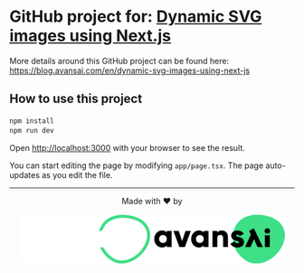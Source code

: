 # GitHub project for: [Dynamic SVG images using Next.js](https://blog.avansai.com/en/dynamic-svg-images-using-next-js)

More details around this GitHub project can be found here: https://blog.avansai.com/en/dynamic-svg-images-using-next-js

## How to use this project

```bash
npm install
npm run dev
```

Open [http://localhost:3000](http://localhost:3000) with your browser to see the result.

You can start editing the page by modifying `app/page.tsx`. The page auto-updates as you edit the file.

---

<div align="center">

Made with ❤️ by

[![Avansai](../images/avansai-logo-dark.svg#gh-dark-mode-only)](https://avansai.com/)
[![Avansai](../images/avansai-logo-light.svg#gh-light-mode-only)](https://avansai.com/)

</div>

